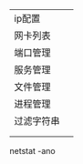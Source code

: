 |            |      |
| ---------- | ---- |
| ip配置     |      |
| 网卡列表   |      |
| 端口管理   |      |
| 服务管理   |      |
| 文件管理   |      |
| 进程管理   |      |
| 过滤字符串 |      |
|            |      |
|            |      |





netstat -ano

